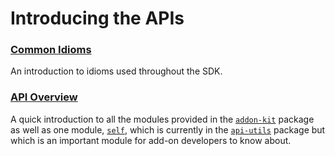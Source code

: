 # Introducing the APIs #

### [Common Idioms](#guide/addon-development/api-idioms) ###
An introduction to idioms used throughout the SDK.

### [API Overview](#guide/addon-development/api-modules) ###
A quick introduction to all the modules provided in the
[`addon-kit`](#package/addon-kit) package as well as one module,
[`self`](#module/api-utils/self), which is currently in the
[`api-utils`](#package/api-utils) package but which is an important module for
add-on developers to know about.
